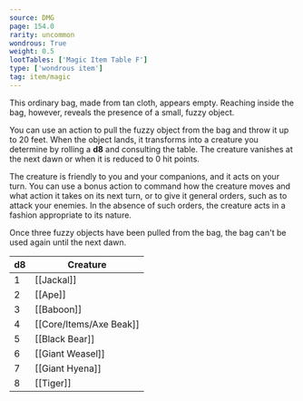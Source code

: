 ```yaml
---
source: DMG
page: 154.0
rarity: uncommon
wondrous: True
weight: 0.5
lootTables: ['Magic Item Table F']
type: ['wondrous item']
tag: item/magic
---
```


This ordinary bag, made from tan cloth, appears empty. Reaching inside the bag, however, reveals the presence of a small, fuzzy object.

You can use an action to pull the fuzzy object from the bag and throw it up to 20 feet. When the object lands, it transforms into a creature you determine by rolling a **d8** and consulting the table. The creature vanishes at the next dawn or when it is reduced to 0 hit points.

The creature is friendly to you and your companions, and it acts on your turn. You can use a bonus action to command how the creature moves and what action it takes on its next turn, or to give it general orders, such as to attack your enemies. In the absence of such orders, the creature acts in a fashion appropriate to its nature.

Once three fuzzy objects have been pulled from the bag, the bag can't be used again until the next dawn.

|**d8**|Creature|
|--|------------|
|1|[[Jackal]]|
|2|[[Ape]]|
|3|[[Baboon]]|
|4|[[Core/Items/Axe Beak]]|
|5|[[Black Bear]]|
|6|[[Giant Weasel]]|
|7|[[Giant Hyena]]|
|8|[[Tiger]]|


